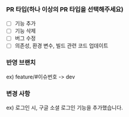 ### PR 타입(하나 이상의 PR 타입을 선택해주세요)
- [ ] 기능 추가
- [ ] 기능 삭제
- [ ] 버그 수정
- [ ] 의존성, 환경 변수, 빌드 관련 코드 업데이트

### 반영 브랜치
ex) feature/#이슈번호 -> dev

### 변경 사항
ex) 로그인 시, 구글 소셜 로그인 기능을 추가했습니다.
